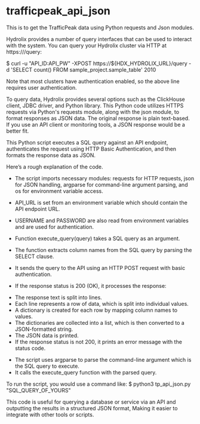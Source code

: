 # trafficpeak_api_json
This is to get the TrafficPeak data using Python requests and Json modules.

Hydrolix provides a number of query interfaces that can be used to interact with the system.
You can query your Hydrolix cluster via HTTP at https://<your-hostname>/query:

$ curl -u "API_ID:API_PW" -XPOST https://${HDX_HYDROLIX_URL}/query -d 'SELECT count() FROM sample_project.sample_table'
2010

Note that most clusters have authentication enabled, so the above line requires user authentication. 

To query data, Hydrolix provides several options such as the ClickHouse client, JDBC driver, and Python library. 
This Python code utilizes HTTPS requests via Python's requests module, along with the json module, to format responses as JSON data. 
The original response is plain text-based. If you use an API client or monitoring tools, a JSON response would be a better fit.

This Python script executes a SQL query against an API endpoint, authenticates the request using HTTP Basic Authentication, and then formats the response data as JSON. 

Here’s a rough explanation of the code.
* The script imports necessary modules: requests for HTTP requests, json for JSON handling, argparse for command-line argument parsing, and os for environment variable access.
* API_URL is set from an environment variable which should contain the API endpoint URL.
* USERNAME and PASSWORD are also read from environment variables and are used for authentication.

* Function execute_query(query) takes a SQL query as an argument.
* The function extracts column names from the SQL query by parsing the SELECT clause.
* It sends the query to the API using an HTTP POST request with basic authentication.

* If the response status is 200 (OK), it processes the response:
- The response text is split into lines.
- Each line represents a row of data, which is split into individual values.
- A dictionary is created for each row by mapping column names to values.
- The dictionaries are collected into a list, which is then converted to a JSON-formatted string.
- The JSON data is printed.
- If the response status is not 200, it prints an error message with the status code.

* The script uses argparse to parse the command-line argument which is the SQL query to execute.
* It calls the execute_query function with the parsed query.

To run the script, you would use a command like:
$ python3 tp_api_json.py "SQL_QUERY_OF_YOURS"

This code is useful for querying a database or service via an API and outputting the results in a structured JSON format, 
Making it easier to integrate with other tools or scripts.

